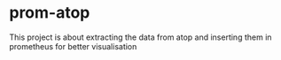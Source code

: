 # prom-atop
This project is about extracting the data from atop and inserting them in prometheus for better visualisation
